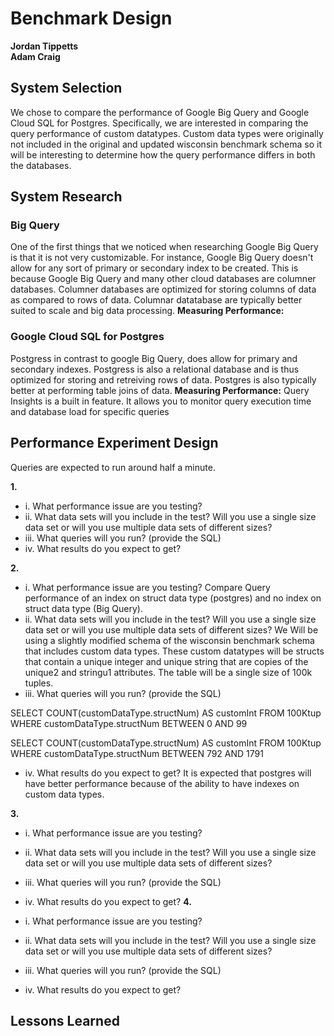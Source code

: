 # Benchmark Design
**Jordan Tippetts**  
**Adam Craig**

## System Selection
We chose to compare the performance of Google Big Query and Google Cloud SQL for Postgres. Specifically, we are interested in comparing the query performance of custom datatypes. Custom data types were originally not included in the original and updated wisconsin benchmark schema so it will be interesting to determine how the query performance differs in both the databases.

## System Research

### Big Query 
One of the first things that we noticed when researching Google Big Query is that it is not very customizable. For instance, Google Big Query doesn't allow for any sort of primary or secondary index to be created. This is because Google Big Query and many other cloud databases are columner databases. Columner databases are optimized for storing columns of data as compared to rows of data. Columnar datatabase are typically better suited to scale and big data processing.
**Measuring Performance:** 

### Google Cloud SQL for Postgres
Postgress in contrast to google Big Query, does allow for primary and secondary indexes. Postgress is also a relational database and is thus optimized for storing and retreiving rows of data. Postgres is also typically better at performing table joins of data.
**Measuring Performance:** Query Insights is a built in feature. It allows you to monitor query execution time and database load for specific queries

## Performance Experiment Design
Queries are expected to run around half a minute.

**1.**
* i. What performance issue are you testing? 
* ii. What data sets will you include in the test? Will you use a single size data set or will you use multiple data sets of different sizes?
* iii. What queries will you run? (provide the SQL)
* iv. What results do you expect to get?

**2.**
* i. What performance issue are you testing? 
Compare Query performance of an index on struct data type (postgres) and no index on struct data type (Big Query). 
* ii. What data sets will you include in the test? Will you use a single size data set or will you use multiple data sets of different sizes?
We Will be using a slightly modified schema of the wisconsin benchmark schema that includes custom data types. These custom datatypes will be structs that contain a unique integer and unique string that are copies of the unique2 and stringu1 attributes. The table will be a single size of 100k tuples.
* iii. What queries will you run? (provide the SQL)  

SELECT COUNT(customDataType.structNum) AS customInt
FROM 100Ktup
WHERE customDataType.structNum BETWEEN 0 AND 99  


SELECT COUNT(customDataType.structNum) AS customInt
FROM 100Ktup
WHERE customDataType.structNum BETWEEN 792 AND 1791

* iv. What results do you expect to get?
It is expected that postgres will have better performance because of the ability to have indexes on custom data types.

**3.**

* i. What performance issue are you testing? 
* ii. What data sets will you include in the test? Will you use a single size data set or will you use multiple data sets of different sizes?
* iii. What queries will you run? (provide the SQL)
* iv. What results do you expect to get?
**4.**

* i. What performance issue are you testing? 
* ii. What data sets will you include in the test? Will you use a single size data set or will you use multiple data sets of different sizes?
* iii. What queries will you run? (provide the SQL)
* iv. What results do you expect to get?


## Lessons Learned

